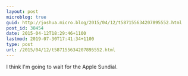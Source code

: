 ```yaml
---
layout: post
microblog: true
guid: http://joshua.micro.blog/2015/04/12/t587155634207895552.html
post_id: 38454
date: 2015-04-12T18:29:46+1100
lastmod: 2019-07-30T17:41:34+1100
type: post
url: /2015/04/12/t587155634207895552.html
---
```

I think I'm going to wait for the Apple Sundial.
